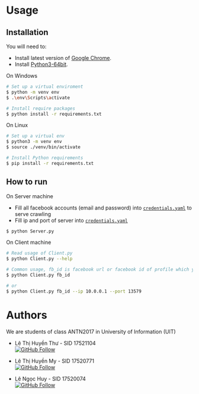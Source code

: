 # Usage
## Installation
You will need to:
- Install latest version of [Google Chrome](https://www.google.com/chrome/).
- Install [Python3-64bit](https://www.python.org/downloads/).  

On Windows
```bash
# Set up a virtual enviroment
$ python -m venv env
$ .\env\Scripts\activate

# Install require packages
$ python install -r requirements.txt
```

On Linux
```bash
# Set up a virtual env
$ python3 -m venv env
$ source ./venv/bin/activate

# Install Python requirements
$ pip install -r requirements.txt
```

## How to run  
On Server machine
- Fill all facebook accounts (email and password) into [`credentials.yaml`](credentials.yaml) to serve crawling
- Fill ip and port of server into [`credentials.yaml`](credentials.yaml)
```bash
$ python Server.py
```

On Client machine
```bash
# Read usage of Client.py
$ python Client.py --help

# Common usage, fb_id is facebook url or facebook id of profile which you want to detect
$ python Client.py fb_id

# or
$ python Client.py fb_id --ip 10.0.0.1 --port 13579
```

# Authors
We are students of class ANTN2017 in University of Information (UIT)
- Lê Thị Huyền Thư - SID 17521104  
[![GitHub Follow](https://img.shields.io/badge/Follow-Thu%20Le%20Thi%20Huyen-blue)](https://github.com/HuyenThu123456789)

- Lê Thị Huyền My - SID 17520771  
[![GitHub Follow](https://img.shields.io/badge/Follow-My%20Le%20Thi%20Huyen-blue)](https://github.com/Huy3nMy)


- Lê Ngọc Huy - SID 17520074  
[![GitHub Follow](https://img.shields.io/badge/Follow-Huy%20Le%20Ngoc-blue)](https://github.com/huykingsofm)